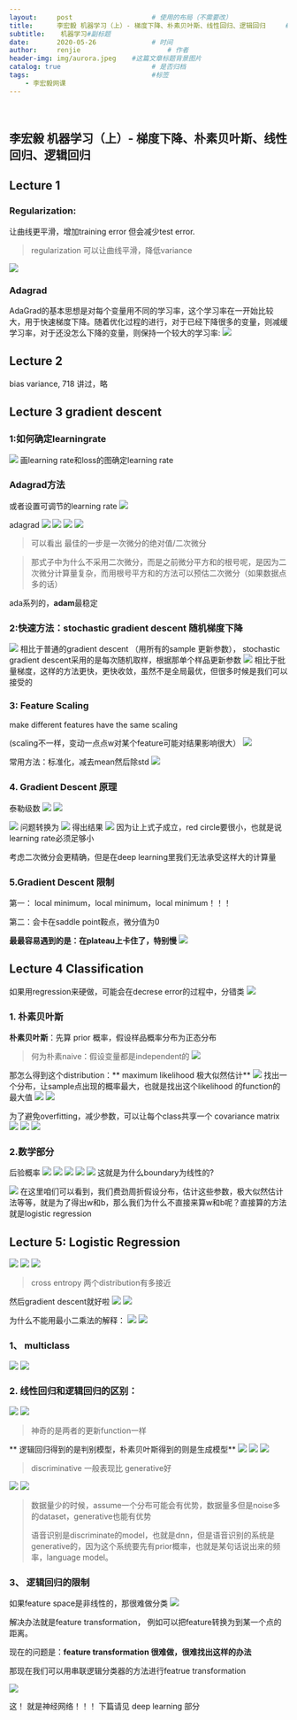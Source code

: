 ```yaml
---
layout:     post                    # 使用的布局（不需要改）
title:      李宏毅 机器学习（上）- 梯度下降、朴素贝叶斯、线性回归、逻辑回归     # 标题 
subtitle:    机器学习#副标题
date:       2020-05-26              # 时间
author:     renjie                      # 作者
header-img: img/aurora.jpeg    #这篇文章标题背景图片
catalog: true                       # 是否归档
tags:                               #标签
    - 李宏毅网课
---
```

<font size="4"></font><br />
## 李宏毅 机器学习（上）- 梯度下降、朴素贝叶斯、线性回归、逻辑回归

## Lecture 1
### Regularization:
 让曲线更平滑，增加training error 但会减少test error.
 
> regularization 可以让曲线平滑，降低variance

![](https://tva1.sinaimg.cn/large/007S8ZIlgy1gf3994v40dj31760hggxn.jpg)

### Adagrad
AdaGrad的基本思想是对每个变量用不同的学习率，这个学习率在一开始比较大，用于快速梯度下降。随着优化过程的进行，对于已经下降很多的变量，则减缓学习率，对于还没怎么下降的变量，则保持一个较大的学习率:
![](https://tva1.sinaimg.cn/large/007S8ZIlgy1gf39k36nxxj31nc0f2wio.jpg)


## Lecture 2
bias  variance, 718 讲过，略

## Lecture 3 gradient descent
### 1:如何确定learningrate
![](https://tva1.sinaimg.cn/large/007S8ZIlgy1gf5piqlxidj314f0u01kx.jpg)
画learning rate和loss的图确定learning rate

### Adagrad方法
或者设置可调节的learning rate
![](https://tva1.sinaimg.cn/large/007S8ZIlgy1gf5plm5dwvj318k0se4qp.jpg)

adagrad
![](https://tva1.sinaimg.cn/large/007S8ZIlgy1gf5ppc0sgnj313f0u01kx.jpg)
![](https://tva1.sinaimg.cn/large/007S8ZIlgy1gf5prn94npj31400u0avu.jpg)
![](https://tva1.sinaimg.cn/large/007S8ZIlgy1gf6dniko76j315e0q6k9d.jpg)
![](https://tva1.sinaimg.cn/large/007S8ZIlgy1gf6dhepipaj31830u0npd.jpg)
> 可以看出 最佳的一步是一次微分的绝对值/二次微分

> 那式子中为什么不采用二次微分，而是之前微分平方和的根号呢，是因为二次微分计算量复杂，而用根号平方和的方法可以预估二次微分（如果数据点多的话）

ada系列的，**adam**最稳定

### 2:快速方法：stochastic gradient descent 随机梯度下降

![](https://tva1.sinaimg.cn/large/007S8ZIlgy1gf6dq8ha3bj317j0u07u6.jpg)
相比于普通的gradient descent （用所有的sample 更新参数）， stochastic gradient descent采用的是每次随机取样，根据那单个样品更新参数
![](https://tva1.sinaimg.cn/large/007S8ZIlgy1gf6dsmoweyj31a60u0kjl.jpg)
相比于批量梯度，这样的方法更快，更快收敛，虽然不是全局最优，但很多时候是我们可以接受的

### 3: Feature Scaling
make different features have the same scaling

(scaling不一样，变动一点点w对某个feature可能对结果影响很大）
![](https://tva1.sinaimg.cn/large/007S8ZIlgy1gf6dyxkamdj31560u01kx.jpg)

常用方法：标准化，减去mean然后除std
![](https://tva1.sinaimg.cn/large/007S8ZIlgy1gf6e04smkpj31860u01kx.jpg)

### 4. Gradient Descent 原理
泰勒级数
![](https://tva1.sinaimg.cn/large/007S8ZIlgy1gf6e4la927j31940u0h3f.jpg)
![](https://tva1.sinaimg.cn/large/007S8ZIlgy1gf6e69asljj319x0u01c7.jpg)

![](https://tva1.sinaimg.cn/large/007S8ZIlgy1gf6e7o16k8j318h0u04qp.jpg)
问题转换为
![](https://tva1.sinaimg.cn/large/007S8ZIlgy1gf6eahbautj315i0u0txx.jpg)
得出结果
![](https://tva1.sinaimg.cn/large/007S8ZIlgy1gf6ebjxf2lj319q0u07wh.jpg)
因为让上式子成立，red circle要很小，也就是说learning rate必须足够小

考虑二次微分会更精确，但是在deep learning里我们无法承受这样大的计算量

### 5.Gradient Descent 限制
第一： local minimum，local minimum，local minimum！！！

第二：会卡在saddle point鞍点，微分值为0

**最最容易遇到的是：在plateau上卡住了，特别慢**
![](https://tva1.sinaimg.cn/large/007S8ZIlgy1gf6ehdc94xj315c0u0hdt.jpg)

## Lecture 4 Classification 
如果用regression来硬做，可能会在decrese error的过程中，分错类
![](https://tva1.sinaimg.cn/large/007S8ZIlgy1gf6eumzhogj31390u07wh.jpg)
### 1. 朴素贝叶斯
**朴素贝叶斯**：先算 prior 概率，假设样品概率分布为正态分布
> 何为朴素naive：假设变量都是independent的
![](https://tva1.sinaimg.cn/large/007S8ZIlgy1gf6ff3u6oej316f0u0b29.jpg)

 那怎么得到这个distribution：** maximum likelihood 极大似然估计**
 ![](https://tva1.sinaimg.cn/large/007S8ZIlgy1gf6fjzi46mj31550u0e81.jpg)
找出一个分布，让sample点出现的概率最大，也就是找出这个likelihood 的function的最大值
![](https://tva1.sinaimg.cn/large/007S8ZIlgy1gf6fmbelalj315y0u0azl.jpg)
![](https://tva1.sinaimg.cn/large/007S8ZIlgy1gf6folenfsj315y0u0hcr.jpg)

为了避免overfitting，减少参数，可以让每个class共享一个 covariance matrix
![](https://tva1.sinaimg.cn/large/007S8ZIlgy1gf6g80xfwbj314o0u01kx.jpg)
![](https://tva1.sinaimg.cn/large/007S8ZIlgy1gf6gamcx8qj31d80rc1kx.jpg)
![](https://tva1.sinaimg.cn/large/007S8ZIlgy1gf6geez4kdj316a0u07vd.jpg)

### 2.数学部分
后验概率
![](https://tva1.sinaimg.cn/large/007S8ZIlgy1gf6ggd63mgj317t0u0wv6.jpg)
 ![](https://tva1.sinaimg.cn/large/007S8ZIlgy1gf6gjitug8j31790u0qmy.jpg)
 ![](https://tva1.sinaimg.cn/large/007S8ZIlgy1gf6gkg0imlj31de0kwh2u.jpg)
 ![](https://tva1.sinaimg.cn/large/007S8ZIlgy1gf6glosyz9j31c60o24in.jpg)
 ![](https://tva1.sinaimg.cn/large/007S8ZIlgy1gf6go1497cj31by0skncx.jpg)
 这就是为什么boundary为线性的?
 
 ![](https://tva1.sinaimg.cn/large/007S8ZIlgy1gf6golqcgcj31aw06g0zi.jpg)
 在这里咱们可以看到，我们费劲周折假设分布，估计这些参数，极大似然估计法等等，就是为了得出w和b，那么我们为什么不直接来算w和b呢？直接算的方法就是logistic regression
 

 
 
## Lecture 5: Logistic Regression
![](https://tva1.sinaimg.cn/large/007S8ZIlgy1gf7ssk6an4j31bw0u0ts9.jpg)
![](https://tva1.sinaimg.cn/large/007S8ZIlgy1gf7sv9st35j316c0smx2q.jpg)
![](https://tva1.sinaimg.cn/large/007S8ZIlgy1gf7szczb3pj313s0u07wh.jpg)
> cross entropy 两个distribution有多接近

然后gradient descent就好啦
![](https://tva1.sinaimg.cn/large/007S8ZIlgy1gf7t6cvxkaj318c0u07rl.jpg)
![](https://tva1.sinaimg.cn/large/007S8ZIlgy1gf7t7ra2a7j31910u07um.jpg)

为什么不能用最小二乘法的解释：
![](https://tva1.sinaimg.cn/large/007S8ZIlgy1gf7untzfvxj316e0u0azp.jpg)
![](https://tva1.sinaimg.cn/large/007S8ZIlgy1gf7unz74lhj319l0u07wh.jpg)


### 1、 multiclass
![](https://tva1.sinaimg.cn/large/007S8ZIlgy1gf7vk7g9arj315l0u04qp.jpg)
![](https://tva1.sinaimg.cn/large/007S8ZIlgy1gf7w6lmq2qj31650u0kcz.jpg)


### 2. 线性回归和逻辑回归的区别：
![](https://tva1.sinaimg.cn/large/007S8ZIlgy1gf7t1a8dmbj31630u04qp.jpg)
![](https://tva1.sinaimg.cn/large/007S8ZIlgy1gf7u1rv9ngj31bc0agn52.jpg)

> 神奇的是两者的更新function一样

** 逻辑回归得到的是判别模型，朴素贝叶斯得到的则是生成模型**
 ![](https://tva1.sinaimg.cn/large/007S8ZIlgy1gf6gy6twlyj310u0do0wf.jpg)
 ![](https://tva1.sinaimg.cn/large/007S8ZIlgy1gf6gwfa01aj30vh0m6ac9.jpg)
 ![](https://tva1.sinaimg.cn/large/007S8ZIlgy1gf7ut2f7moj316q0u0x5t.jpg)
 > discriminative 一般表现比 generative好
 
 ![](https://tva1.sinaimg.cn/large/007S8ZIlgy1gf6gsjpvzgj311y0ty7bf.jpg)
![](https://tva1.sinaimg.cn/large/007S8ZIlgy1gf7v04zdwjj31880n0b17.jpg)
> 数据量少的时候，assume一个分布可能会有优势，数据量多但是noise多的dataset，generative也能有优势
> 
> 语音识别是discriminate的model，也就是dnn，但是语音识别的系统是generative的，因为这个系统要先有prior概率，也就是某句话说出来的频率，language model。

### 3、 逻辑回归的限制
如果feature space是非线性的，那很难做分类
![](https://tva1.sinaimg.cn/large/007S8ZIlgy1gf7wk1zbyrj31a10u0kjl.jpg)

解决办法就是feature transformation， 例如可以把feature转换为到某一个点的距离。

现在的问题是：**feature transformation 很难做，很难找出这样的办法**

那现在我们可以用串联逻辑分类器的方法进行featrue transformation


![](https://tva1.sinaimg.cn/large/007S8ZIlgy1gf7wns2vrdj31bk0p87jp.jpg)

这！ 就是神经网络！！！
下篇请见 deep learning 部分
